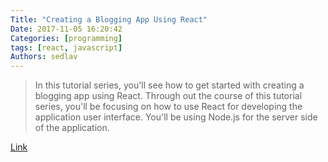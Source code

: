 ```yaml
---
Title: "Creating a Blogging App Using React"
Date: 2017-11-05 16:20:42
Categories: [programming]
tags: [react, javascript]
Authors: sedlav
---
```


> In this tutorial series, you'll see how to get started with creating a blogging app using React. Through out the course of this tutorial series, you'll be focusing on how to use React for developing the application user interface. You'll be using Node.js for the server side of the application.

[Link](https://code.tutsplus.com/series/creating-a-blogging-app-using-react--cms-1171)
